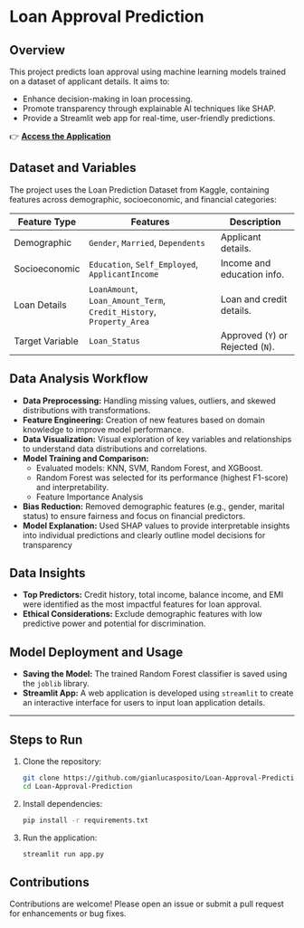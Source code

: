 # Loan Approval Prediction

## Overview

This project predicts loan approval using machine learning models trained on a dataset of applicant details. It aims to:
- Enhance decision-making in loan processing.
- Promote transparency through explainable AI techniques like SHAP.
- Provide a Streamlit web app for real-time, user-friendly predictions.

👉 [**Access the Application**](#)

## Dataset and Variables

The project uses the Loan Prediction Dataset from Kaggle, containing features across demographic, socioeconomic, and financial categories:

| **Feature Type** | **Features**                                         | **Description**                         |
|------------------|-----------------------------------------------------|-----------------------------------------|
| Demographic      | `Gender`, `Married`, `Dependents`                   | Applicant details.                      |
| Socioeconomic    | `Education`, `Self_Employed`, `ApplicantIncome`     | Income and education info.              |
| Loan Details     | `LoanAmount`, `Loan_Amount_Term`, `Credit_History`, `Property_Area`  | Loan and credit details.                |
| Target Variable  | `Loan_Status`                                       | Approved (`Y`) or Rejected (`N`).       |


## Data Analysis Workflow

- **Data Preprocessing:** Handling missing values, outliers, and skewed distributions with transformations.
- **Feature Engineering:** Creation of new features based on domain knowledge to improve model performance.
- **Data Visualization:** Visual exploration of key variables and relationships to understand data distributions and correlations.
- **Model Training and Comparison:**
  - Evaluated models: KNN, SVM, Random Forest, and XGBoost.
  - Random Forest was selected for its performance (highest F1-score) and interpretability.
  - Feature Importance Analysis
- **Bias Reduction:** Removed demographic features (e.g., gender, marital status) to ensure fairness and focus on financial predictors.
- **Model Explanation:** Used SHAP values to provide interpretable insights into individual predictions and clearly outline model decisions for transparency

## Data Insights

- **Top Predictors:** Credit history, total income, balance income, and EMI were identified as the most impactful features for loan approval.
- **Ethical Considerations:** Exclude demographic features with low predictive power and potential for discrimination.

## Model Deployment and Usage

- **Saving the Model:** The trained Random Forest classifier is saved using the `joblib` library.
- **Streamlit App:** A web application is developed using `streamlit` to create an interactive interface for users to input loan application details.
   
---

## Steps to Run

1. Clone the repository:
    ```bash
    git clone https://github.com/gianlucasposito/Loan-Approval-Prediction
    cd Loan-Approval-Prediction
    ```

2. Install dependencies:
    ```bash
    pip install -r requirements.txt
    ```

3. Run the application:
    ```bash
    streamlit run app.py
    ```

## Contributions

Contributions are welcome! Please open an issue or submit a pull request for enhancements or bug fixes.

